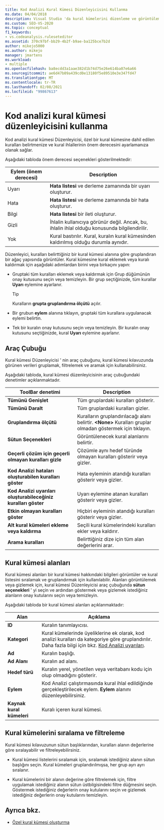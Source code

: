 ```yaml
---
title: Kod Analizi Kural Kümesi Düzenleyicisini Kullanma
ms.date: 04/04/2018
description: Visual Studio 'da kural kümelerini düzenleme ve görüntüleme hakkında bilgi edinin. Kural önem derecesini ayarlama, özel bir küme içinde kuralları belirtme ve kural kümesi kılavuzundaki verileri ayarlama bölümüne bakın.
ms.custom: SEO-VS-2020
ms.topic: conceptual
f1_keywords:
- vs.codeanalysis.ruleseteditor
ms.assetid: 370c97bf-bb29-4b2f-b9ae-ba125bce7b2d
author: mikejo5000
ms.author: mikejo
manager: jmartens
ms.workload:
- multiple
ms.openlocfilehash: ba8ecdd3a1aae382d1b74d75e26e614ba07e6a66
ms.sourcegitcommit: ae6d47b09a439cd0e13180f5e89510e3e347fd47
ms.translationtype: MT
ms.contentlocale: tr-TR
ms.lasthandoff: 02/08/2021
ms.locfileid: "99867613"
---
```

# <a name="use-the-code-analysis-rule-set-editor"></a>Kod analizi kural kümesi düzenleyicisini kullanma

Kod analizi kural kümesi Düzenleyicisi, özel bir kural kümesine dahil edilen kuralları belirtmenize ve kural ihlallerinin önem derecesini ayarlamanıza olanak sağlar.

Aşağıdaki tabloda önem derecesi seçenekleri gösterilmektedir:

|Eylem (önem derecesi)|Description|
|-|-|
|Uyarı|**Hata listesi** ve derleme zamanında bir uyarı oluşturur.|
|Hata|**Hata listesi** ve derleme zamanında bir hata oluşturur.|
|Bilgi|**Hata listesi** bir ileti oluşturur.|
|Gizli|İhlalin kullanıcıya görünür değil. Ancak, bu, ihlalin ihlal olduğu konusunda bilgilendirilir.|
|Yok|Kural bastırılır. Kural, kuralın kural kümesinden kaldırılmış olduğu durumla aynıdır.|

Düzenleyici, kuralları belirttiğiniz bir kural kümesi alanına göre gruplandıran bir ağaç yapısında görüntüler. Kural kümesine kural eklemek veya kuralı kaldırmak için aşağıdaki adımlardan birini veya birkaçını yapın:

- Gruptaki tüm kuralları eklemek veya kaldırmak için Grup düğümünün onay kutusunu seçin veya temizleyin. Bir grup seçtiğinizde, tüm kurallar **Uyarı** eylemine ayarlanır.

   > [!TIP]
   > Kuralların **grupta gruplandırma ölçütü** açılır.

- Bir grubun **eylem** alanına tıklayın, gruptaki tüm kurallara uygulanacak eylemi belirtin.

- Tek bir kuralın onay kutusunu seçin veya temizleyin. Bir kuralın onay kutusunu seçtiğinizde, kural **Uyarı** eylemine ayarlanır.

## <a name="toolbar"></a>Araç Çubuğu

Kural kümesi Düzenleyicisi ' nin araç çubuğunu, kural kümesi kılavuzunda görünen verileri gruplamak, filtrelemek ve aramak için kullanabilirsiniz.

Aşağıdaki tabloda, kural kümesi düzenleyicisinin araç çubuğundaki denetimler açıklanmaktadır.

|ToolBar denetimi|Description|
|---------------------|-----------------|
|**Tümünü Genişlet**|Tüm gruplardaki kuralları gösterir.|
|**Tümünü Daralt**|Tüm gruplardaki kuralları gizler.|
|**Gruplandırma ölçütü**|Kuralların gruplandırılacağı alanı belirtir. **\<None>** Kuralları gruplar olmadan göstermek için tıklayın.|
|**Sütun Seçenekleri**|Görüntülenecek kural alanlarını belirtir.|
|**Geçerli çözüm için geçerli olmayan kuralları gizle**|Çözümle aynı hedef türünde olmayan kuralları gösterir veya gizler.|
|**Kod Analizi hataları oluşturabilen kuralları göster**|Hata eyleminin atandığı kuralları gösterir veya gizler.|
|**Kod Analizi uyarıları oluşturabileceğiniz kuralları göster**|Uyarı eylemine atanan kuralları gösterir veya gizler.|
|**Etkin olmayan kuralları göster**|Hiçbiri eyleminin atandığı kuralları gösterir veya gizler.|
|**Alt kural kümeleri ekleme veya kaldırma**|Seçili kural kümelerindeki kuralları ekler veya kaldırır.|
|**Arama kuralları**|Belirttiğiniz dize için tüm alan değerlerini arar.|

## <a name="rule-set-fields"></a>Kural kümesi alanları

Kural kümesi alanları bir kural kümesi hakkındaki bilgileri görüntüler ve kural listesini sıralamak ve gruplandırmak için kullanılabilir. Alanları görüntülemek veya gizlemek için, kural kümesi Düzenleyicisi araç çubuğunda **sütun seçenekleri** ' yi seçin ve ardından göstermek veya gizlemek istediğiniz alanların onay kutularını seçin veya temizleyin.

Aşağıdaki tabloda bir kural kümesi alanları açıklanmaktadır:

|Alan|Açıklama|
|-----------|-----------------|
|**ID**|Kuralın tanımlayıcısı.|
|**Kategori**|Kural kümelerinde üyeliklerine ek olarak, kod analizi kuralları da kategoriye göre gruplandırılır. Daha fazla bilgi için bkz. [Kod Analizi uyarıları](/dotnet/fundamentals/code-analysis/quality-rules/index).|
|**Ad**|Kuralın başlığı.|
|**Ad Alanı**|Kuralın ad alanı.|
|**Hedef türü**|Kuralın yerel, yönetilen veya veritabanı kodu için olup olmadığını gösterir.|
|**Eylem**|Kod Analizi çalıştırmasında kural ihlal edildiğinde gerçekleştirilecek eylem. **Eylem** alanını düzenleyebilirsiniz.|
|**Kaynak kural kümeleri**|Kuralı içeren kural kümesi.|

## <a name="sort-and-filter-rule-sets"></a>Kural kümelerini sıralama ve filtreleme

Kural kümesi kılavuzunun sütun başlıklarından, kuralları alanın değerlerine göre sıralayabilir ve filtreleyebilirsiniz.

- Kural kümesi listelerini sıralamak için, sıralamak istediğiniz alanın sütun başlığını seçin. Kural kümeleri gruplandırılmışsa, her grup ayrı ayrı sıralanır.

- Kural kümelerini bir alanın değerine göre filtrelemek için, filtre uygulamak istediğiniz alanın sütun üstbilgisindeki filtre düğmesini seçin. Göstermek istediğiniz değerlerin onay kutularını seçin ve gizlemek istediğiniz değerlerin onay kutularını temizleyin.

## <a name="see-also"></a>Ayrıca bkz.

- [Özel kural kümesi oluşturma](../code-quality/how-to-create-a-custom-rule-set.md)
